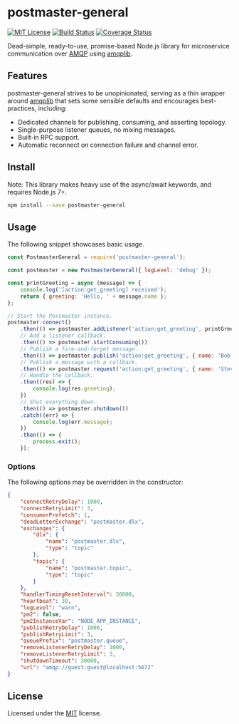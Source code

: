 ﻿# postmaster-general
[![MIT License](https://img.shields.io/badge/license-MIT-blue.svg?style=flat-square)](https://github.com/darklordzw/postmaster-general/blob/master/LICENSE.md) [![Build Status](https://travis-ci.org/darklordzw/postmaster-general.svg?branch=master)](https://travis-ci.org/darklordzw/postmaster-general) [![Coverage Status](https://coveralls.io/repos/github/darklordzw/postmaster-general/badge.svg?branch=master)](https://coveralls.io/github/darklordzw/postmaster-general?branch=master)

Dead-simple, ready-to-use, promise-based Node.js library for microservice communication over [AMQP][1] using [amqplib][3].

## Features
postmaster-general strives to be unopinionated, serving as a thin wrapper around [amqplib][3] that sets some sensible defaults and encourages best-practices, including:

* Dedicated channels for publishing, consuming, and asserting topology.
* Single-purpose listener queues, no mixing messages.
* Built-in RPC support.
* Automatic reconnect on connection failure and channel error.

## Install

Note: This library makes heavy use of the async/await keywords, and requires Node.js 7+.

```sh
npm install --save postmaster-general
```

## Usage
The following snippet showcases basic usage.

```js
const PostmasterGeneral = require('postmaster-general');

const postmaster = new PostmasterGeneral({ logLevel: 'debug' });

const printGreeting = async (message) => {
	console.log('[action:get_greeting] received');
	return { greeting: 'Hello, ' + message.name };
};

// Start the Postmaster instance.
postmaster.connect()
	.then(() => postmaster.addListener('action:get_greeting', printGreeting))
	// Add a listener callback.
	.then(() => postmaster.startConsuming())
	// Publish a fire-and-forget message.
	.then(() => postmaster.publish('action:get_greeting', { name: 'Bob' }))
	// Publish a message with a callback.
	.then(() => postmaster.request('action:get_greeting', { name: 'Steve' }))
	// Handle the callback.
	.then((res) => {
		console.log(res.greeting);
	})
	// Shut everything down.
	.then(() => postmaster.shutdown())
	.catch((err) => {
		console.log(err.message);
	})
	.then(() => {
		process.exit();
	});

```

### Options
The following options may be overridden in the constructor:

```json
{
	"connectRetryDelay": 1000,
	"connectRetryLimit": 3,
	"consumerPrefetch": 1,
	"deadLetterExchange": "postmaster.dlx",
	"exchanges": {
		"dlx": {
			"name": "postmaster.dlx",
			"type": "topic"
		},
		"topic": {
			"name": "postmaster.topic",
			"type": "topic"
		}
	},
	"handlerTimingResetInterval": 30000,
	"heartbeat": 30,
	"logLevel": "warn",	
	"pm2": false,
	"pm2InstanceVar": "NODE_APP_INSTANCE",
	"publishRetryDelay": 1000,
	"publishRetryLimit": 3,
	"queuePrefix": "postmaster.queue",
	"removeListenerRetryDelay": 1000,
	"removeListenerRetryLimit": 3,
	"shutdownTimeout": 30000,
	"url": "amqp://guest:guest@localhost:5672"
}
```

## License
Licensed under the [MIT][2] license.

[1]: https://www.amqp.org/ 
[2]: ./LICENSE.md
[3]: https://github.com/squaremo/amqp.node
[4]: https://www.rabbitmq.com/tutorials/tutorial-five-javascript.html